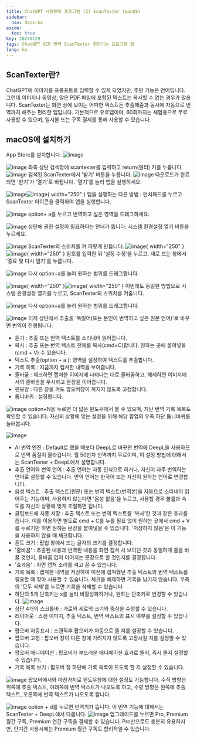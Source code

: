 ```yaml
---
title: ChatGPT 사용편의 프로그램 (2) ScanTexter (macOS)
sidebar:
  nav: docs-ko
aside:
  toc: true
key: 20240129
tags: ChatGPT OCR 번역 ScanTexter 편의기능 프로그램 앱
lang: ko
---
```


## ScanTexter란?
ChatGPT에 이미지를 프롬프트로 입력할 수 있게 되었지만, 주된 기능은 언어입니다. 그런데 이미지나 동영상, 많은 PDF 파일에 포함된 텍스트는 복사할 수 없는 경우가 많습니다. ScanTexter는 화면 상에 보이는 어떠한 텍스트든 추출해줌과 동시에 자동으로 번역까지 해주는 편리한 앱입니다. 기본적으로 유료앱이며, 60회까지는 체험용으로 무료 사용할 수 있으며, 일시불 또는 구독 결제를 통해 사용할 수 있습니다.

## macOS에 설치하기
App Store를 설치합니다.
![image](/assets/img/2024-01-29-ScanTexter/스크린샷-2024-01-14-오전-12.10.37.png)

![image](/assets/img/2024-01-29-ScanTexter/스크린샷-2024-01-14-오전-12.12.07.png)
좌측 상단 검색창에 scantexter를 입력하고 return(엔터) 키를 누릅니다.
![image](/assets/img/2024-01-29-ScanTexter/스크린샷-2024-01-14-오전-12.18.52.png)
검색된 ScanTexter에서 '받기' 버튼을 누릅니다.
![image](/assets/img/2024-01-29-ScanTexter/스크린샷-2024-01-14-오전-12.17.07.png)
다운로드가 완료되면 '받기'가 '열기'로 바뀝니다.  '열기'를 눌러 앱을 실행하세요.

![image](/assets/img/2024-01-29-ScanTexter/스크린샷-2024-01-14-오전-12.21.20.png)![image](/assets/img/2024-01-29-ScanTexter/스크린샷-2024-01-14-오전-12.21.44.png){ width="250" }
앱을 실행하는 다른 방법 : 런치패드를 누르고 ScanTexter 아이콘을 클릭하여 앱을 실행합니다.

![image](/assets/img/2024-01-29-ScanTexter/스크린샷-2024-01-14-오전-12.23.47.png)
option+ a를 누르고 번역하고 싶은 영역을 드래그하세요.

![image](/assets/img/2024-01-29-ScanTexter/스크린샷-2024-01-14-오전-12.24.18.png)
상단에 권한 설정이 필요하다는 안내가 뜹니다. 시스템 환경설정 열기 버튼을 누르세요.

![image](/assets/img/2024-01-29-ScanTexter/스크린샷-2024-01-14-오전-12.24.57.png)
ScanTexter의 스위치를 켜 파랗게 만듭니다.
![image](/assets/img/2024-01-29-ScanTexter/스크린샷-2024-01-14-오전-12.25.25.png){ width="250" }![image](/assets/img/2024-01-29-ScanTexter/스크린샷-2024-01-14-오전-12.25.46.png){ width="250" }
암호를 입력한 뒤 '설정 수정'을 누르고, 새로 뜨는 창에서 '종료 및 다시 열기'를 누릅니다.

![image](/assets/img/2024-01-29-ScanTexter/스크린샷-2024-01-14-오전-12.35.08.png)
다시 option+a를 눌러 원하는 범위를 드래그합니다.

![image](/assets/img/2024-01-29-ScanTexter/스크린샷-2024-01-14-오전-12.36.37.png){ width="250" }![image](/assets/img/2024-01-29-ScanTexter/스크린샷-2024-01-14-오전-12.37.50.png){ width="250" }
이번에도 동일한 방법으로 시스템 환경설정 열기를 누르고, ScanTexter의 스위치를 켜줍니다.

![image](/assets/img/2024-01-29-ScanTexter/스크린샷-2024-01-14-오전-12.35.08.png)
다시 option+a를 눌러 원하는 범위를 드래그합니다.

![image](/assets/img/2024-01-29-ScanTexter/스크린샷-2024-01-14-오전-12.39.56.png)
이제 상단에서 추출을 '독일어(또는 본인이 번역하고 싶은 원본 언어)'로 바꾸면 번역이 진행됩니다.
* 듣기 : 추출 또는 번역 텍스트를 소리내어 읽어줍니다.
* 복사 : 추출 또는 번역 텍스트 전체를 복사(cmd+C)합니다. 원하는 곳에 붙여넣을(cmd + V) 수 있습니다.
* 텍스트 추출(option + a ): 영역을 설정하여 텍스트를 추출합니다.
* 기록 목록 : 지금까지 캡쳐한 내역을 보여줍니다.
* 줄바꿈 : 체크하면 캡쳐한 이미지에 나타나는 대로 줄바꿈하고, 해제하면 이미지에서의 줄바꿈을 무시하고 문장을 이어줍니다.
* 핀모양 : 다른 창을 켜도 팝오버창이 꺼지지 않도록 고정합니다.
* 톱니바퀴 : 설정합니다.

![image](/assets/img/2024-01-29-ScanTexter/스크린샷-2024-01-14-오후-3.46.14.png)
option+N을 누르면 더 넓은 윈도우에서 볼 수 있으며, 지난 번역 기록 목록도 확인할 수 있습니다. 자신의 상황에 맞는 설정을 위해 해당 팝업의 우측 하단 톱니바퀴를 눌러봅시다.

![image](/assets/img/2024-01-29-ScanTexter/스크린샷-2024-01-14-오전-12.41.09.png)
* AI 번역 엔진 : Default로 했을 때보다 DeepL로 바꾸면 번역에 DeepL을 사용하므로 번역 품질이 올라갑니다. 월 50만자 번역까지 무료이며, 이 설정 방법에 대해서는 ScanTexter + DeepL에서 설명합니다.
* 추출 언어와 번역 언어 : 추출 언어는 자동 인식으로 하거나, 자신이 자주 번역하는 언어로 설정할 수 있습니다. 번역 언어는 한국어 또는 자신이 원하는 언어로 변경합니다.
* 음성 텍스트 : 추출 텍스트(원문) 또는 번역 텍스트(번역본)을 자동으로 소리내어 읽어주는 기능이며, 사용하지 않는다면 '음성 없음'을 누르고, 사용할 경우 볼륨과 속도를 자신의 상황에 맞게 조절하면 됩니다.
* 클립보드에 자동 저장 : 추출 텍스트 또는 번역 텍스트를 '복사'한 것과 같은 효과를 줍니다. 이를 이용하면 별도로 cmd + C를 누를 필요 없이 원하는 곳에서 cmd + V를 누르기만 하면 원하는 문장을 붙여넣을 수 있습니다. '저장하지 않음'은 이 기능을 사용하지 않을 때 체크합니다.
* 폰트 크기 : 팝업 창에서 뜨는 글자의 크기를 결정합니다.
* '줄바꿈' : 추출된 내용과 번역된 내용을 화면 캡쳐 시 보이던 것과 동일하게 줄을 바꿀 것인지, 줄바꿈 없이 이어지는 문장으로 할 것인지를 결정합니다.
* '효과음' : 화면 캡쳐 소리를 켜고 끌 수 있습니다.
* 기록 목록 : 캡쳐한 내역을 저장하여 이전에 캡쳐했던 추출 텍스트와 번역 텍스트를 필요할 때 찾아 사용할 수 있습니다. 체크를 해제하면 기록을 남기지 않습니다. 우측의 '모두 삭제'를 누르면 기록을 삭제할 수 있습니다
* 하단의 5개 단축키는 x를 눌러 비활성화하거나, 원하는 단축키로 변경할 수 있습니다.
![image](/assets/img/2024-01-29-ScanTexter/스크린샷-2024-01-14-오후-3.42.15.png)
* 상단 4개의 스크롤바 : 가로와 세로의 크기와 중심을 수정할 수 있습니다.
* 레이아웃 : 스캔 이미지, 추출 텍스트, 번역 텍스트의 표시 여부를 설정할 수 있습니다.
* 팝오버 자동표시 : 스캔직후 팝오버가 자동으로 뜰 지를 설정할 수 있습니다.
* 팝오버 고정 : 팝오버 창이 다른 창에 가려지지 않도록 고정시킬 지를 설정할 수 있습니다.
* 팝오버 애니메이션 : 팝오버가 부드러운 애니메이션 효과로 뜰지, 즉시 뜰지 설정할 수 있습니다.
* 기록 목록 보기 : 팝오버 창 하단에 기록 목록이 뜨도록 할 지 설정할 수 있습니다.

![image](/assets/img/2024-01-29-ScanTexter/스크린샷-2024-01-14-오후-3.45.05.png)
팝오버에서와 마찬가지로 윈도우창에 대한 설정도 가능합니다. 수직 방향은 위쪽에 추출 텍스트, 아래쪽에 번역 텍스트가 나오도록 하고, 수평 방향은 왼쪽에 추출 텍스트, 오른쪽에 번역 텍스트가 나오도록 합니다.

![image](/assets/img/2024-01-29-ScanTexter/스크린샷-2024-01-14-오후-4.13.14.png)
option + d를 누르면 번역기가 뜹니다. 이 번역 기능에 대해서는 ScanTexter + DeepL에서 다룹니다.
![image](/assets/img/2024-01-29-ScanTexter/스크린샷-2024-01-14-오후-4.53.59.png)
업그레이드를 누르면 Pro, Premium 월간 구독, Premium 연간 구독을 결제할 수 있습니다. Pro만으로도 충분히 유용하지만, 단기간 사용시에는 Premium 월간 구독도 합리적일 수 있습니다.